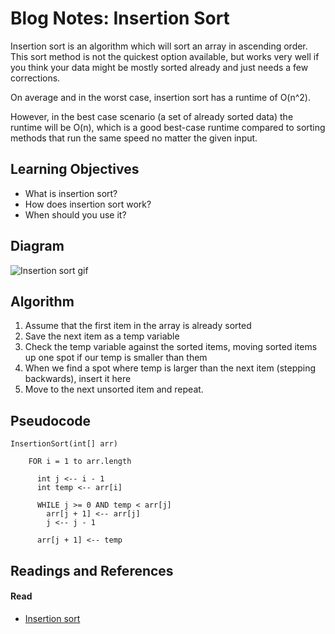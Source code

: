 # Blog Notes: Insertion Sort
Insertion sort is an algorithm which will sort an array in ascending order. This sort method is not the quickest option available, but works very well if you think your data might be mostly sorted already and just needs a few corrections. 

On average and in the worst case, insertion sort has a runtime of O(n^2). 

However, in the best case scenario (a set of already sorted data) the runtime will be O(n), which is a good best-case runtime compared to sorting methods that run the same speed no matter the given input.


## Learning Objectives
* What is insertion sort?
* How does insertion sort work?
* When should you use it?


## Diagram
![Insertion sort gif](https://thumbs.gfycat.com/DenseBaggyIbis-size_restricted.gif)

## Algorithm
1. Assume that the first item in the array is already sorted
2. Save the next item as a temp variable
3. Check the temp variable against the sorted items, moving sorted items up one spot if our temp is smaller than them
4. When we find a spot where temp is larger than the next item (stepping backwards), insert it here
5. Move to the next unsorted item and repeat.

## Pseudocode
```
InsertionSort(int[] arr)
  
    FOR i = 1 to arr.length
    
      int j <-- i - 1
      int temp <-- arr[i]
      
      WHILE j >= 0 AND temp < arr[j]
        arr[j + 1] <-- arr[j]
        j <-- j - 1
        
      arr[j + 1] <-- temp
```

## Readings and References

#### Read
* [Insertion sort](https://www.khanacademy.org/computing/computer-science/algorithms/insertion-sort/a/insertion-sort)
